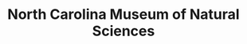 ---
layout: repo
title: "North Carolina Museum of Natural Sciences"
id: 5080
permalink: repos/5080/
---